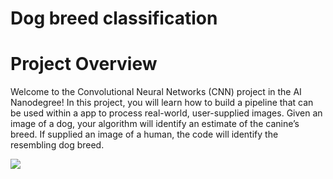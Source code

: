 
# Dog breed classification

# Project Overview

Welcome to the Convolutional Neural Networks (CNN) project in the AI Nanodegree! In this project, you will learn how to build a pipeline that can be used within a  app to process real-world, user-supplied images. Given an image of a dog, your algorithm will identify an estimate of the canine’s breed. If supplied an image of a human, the code will identify the resembling dog breed.


![ ](relative/path/to/img.jpg?raw=true "sample_dog_output")


